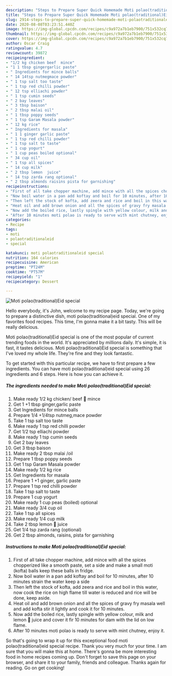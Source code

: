 ```yaml
---
description: "Steps to Prepare Super Quick Homemade Moti polao(traditional)Eid special"
title: "Steps to Prepare Super Quick Homemade Moti polao(traditional)Eid special"
slug: 2914-steps-to-prepare-super-quick-homemade-moti-polaotraditionaleid-special
date: 2020-08-08T03:23:51.440Z
image: https://img-global.cpcdn.com/recipes/c9a972a7b1eb7900/751x532cq70/moti-polaotraditionaleid-special-recipe-main-photo.jpg
thumbnail: https://img-global.cpcdn.com/recipes/c9a972a7b1eb7900/751x532cq70/moti-polaotraditionaleid-special-recipe-main-photo.jpg
cover: https://img-global.cpcdn.com/recipes/c9a972a7b1eb7900/751x532cq70/moti-polaotraditionaleid-special-recipe-main-photo.jpg
author: Oscar Craig
ratingvalue: 4.7
reviewcount: 39872
recipeingredient:
- "1/2 kg chicken beef  mince"
- "1 1 tbsp gingergarlic paste"
- " Ingredients for mince balls"
- " 14 14tsp nutmegmace powder"
- " 1 tsp salt too taste"
- " 1 tsp red chilli powder"
- " 12 tsp elliachi powder"
- " 1 tsp cumin seeds"
- " 2 bay leaves"
- " 3 tbsp baison"
- " 2 tbsp malai oil"
- " 1 tbsp poppy seeds"
- " 1 tsp Garam Masala powder"
- " 12 kg rice"
- " Ingredients for masala"
- " 1 1 ginger garlic paste"
- " 1 tsp red chilli powder"
- " 1 tsp salt to taste"
- " 1 cup yogurt"
- " 1 cup peas boiled optional"
- " 34 cup oil"
- " 1 tsp all spices"
- " 14 cup milk"
- " 2 tbsp lemon  juice"
- " 14 tsp zarda rang optional"
- " 2 tbsp almonds raisins pista for garnishing"
recipeinstructions:
- "First of all take chopper machine, add mince with all the spices chopperized like a smooth paste, set a side and make a small moti (kofta) balls keep these balls in fridge."
- "Now boil water in a pan add koftay and boil for 10 minutes, after 10 minutes strain the water keep a side"
- "Then left the stock of kofta, add zeera and rice and boil in this water, now cook the rice on high flame till water is reduced and rice will be done, keep aside."
- "Heat oil and add brown onion and all the spices of gravy fry masala well and add kofta stir it lightly and cook it for 10 minutes."
- "Now add the boiled rice, lastly spingle with yellow colour, milk and lemon 🍋 juice and cover it fir 10 minutes for dam with the lid on low flame."
- "After 10 minutes moti polao is ready to serve with mint chutney, enjoy it."
categories:
- Recipe
tags:
- moti
- polaotraditionaleid
- special

katakunci: moti polaotraditionaleid special 
nutrition: 164 calories
recipecuisine: American
preptime: "PT24M"
cooktime: "PT57M"
recipeyield: "1"
recipecategory: Dessert

---
```



![Moti polao(traditional)Eid special](https://img-global.cpcdn.com/recipes/c9a972a7b1eb7900/751x532cq70/moti-polaotraditionaleid-special-recipe-main-photo.jpg)

Hello everybody, it's John, welcome to my recipe page. Today, we're going to prepare a distinctive dish, moti polao(traditional)eid special. One of my favorites food recipes. This time, I'm gonna make it a bit tasty. This will be really delicious.



Moti polao(traditional)Eid special is one of the most popular of current trending foods in the world. It's appreciated by millions daily. It's simple, it is fast, it tastes delicious. Moti polao(traditional)Eid special is something that I've loved my whole life. They're fine and they look fantastic.


To get started with this particular recipe, we have to first prepare a few ingredients. You can have moti polao(traditional)eid special using 26 ingredients and 6 steps. Here is how you can achieve it.

<!--inarticleads1-->

##### The ingredients needed to make Moti polao(traditional)Eid special:

1. Make ready 1/2 kg chicken/ beef 🥩 mince
1. Get 1 +1 tbsp ginger,garlic paste
1. Get  Ingredients for mince balls
1. Prepare  1/4 +1/4tsp nutmeg,mace powder
1. Take  1 tsp salt too taste
1. Make ready  1 tsp red chilli powder
1. Get  1/2 tsp elliachi powder
1. Make ready  1 tsp cumin seeds
1. Get  2 bay leaves
1. Get  3 tbsp baison
1. Make ready  2 tbsp malai /oil
1. Prepare  1 tbsp poppy seeds
1. Get  1 tsp Garam Masala powder
1. Make ready  1/2 kg rice
1. Get  Ingredients for masala
1. Prepare  1 +1 ginger, garlic paste
1. Prepare  1 tsp red chilli powder
1. Take  1 tsp salt to taste
1. Prepare  1 cup yogurt
1. Make ready  1 cup peas (boiled) optional
1. Make ready  3/4 cup oil
1. Take  1 tsp all spices
1. Make ready  1/4 cup milk
1. Take  2 tbsp lemon 🍋 juice
1. Get  1/4 tsp zarda rang (optional)
1. Get  2 tbsp almonds, raisins, pista for garnishing




<!--inarticleads2-->

##### Instructions to make Moti polao(traditional)Eid special:

1. First of all take chopper machine, add mince with all the spices chopperized like a smooth paste, set a side and make a small moti (kofta) balls keep these balls in fridge.
1. Now boil water in a pan add koftay and boil for 10 minutes, after 10 minutes strain the water keep a side
1. Then left the stock of kofta, add zeera and rice and boil in this water, now cook the rice on high flame till water is reduced and rice will be done, keep aside.
1. Heat oil and add brown onion and all the spices of gravy fry masala well and add kofta stir it lightly and cook it for 10 minutes.
1. Now add the boiled rice, lastly spingle with yellow colour, milk and lemon 🍋 juice and cover it fir 10 minutes for dam with the lid on low flame.
1. After 10 minutes moti polao is ready to serve with mint chutney, enjoy it.




So that's going to wrap it up for this exceptional food moti polao(traditional)eid special recipe. Thank you very much for your time. I am sure that you will make this at home. There's gonna be more interesting food in home recipes coming up. Don't forget to save this page on your browser, and share it to your family, friends and colleague. Thanks again for reading. Go on get cooking!
